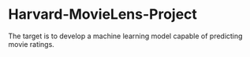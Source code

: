 # Harvard-MovieLens-Project
The target is to develop a machine learning model capable of predicting movie ratings.
